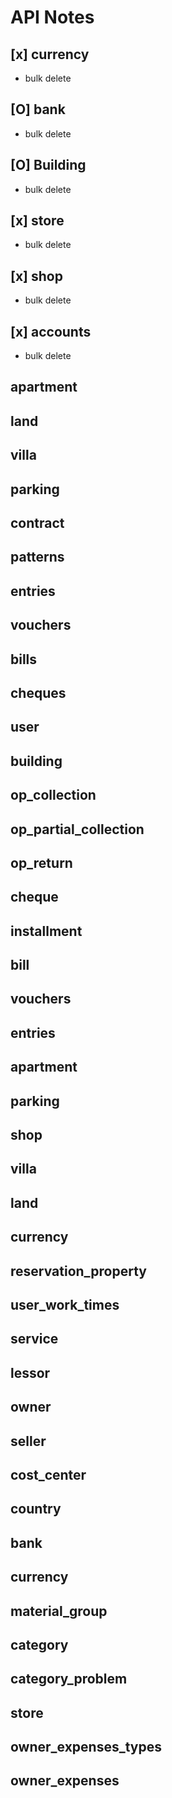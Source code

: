 # API Notes

## [x] currency
- bulk delete
## [O] bank 
- bulk delete
## [O] Building
- bulk delete
## [x] store 
- bulk delete
## [x] shop 
- bulk delete
## [x] accounts 
- bulk delete 


## apartment
## land
## villa
## parking
## contract
## patterns
## entries
## vouchers
## bills
## cheques

## user
## building
## op_collection
## op_partial_collection
## op_return
## cheque
## installment
## bill
## vouchers
## entries
## apartment
## parking
## shop
## villa
## land
## currency
## reservation_property
## user_work_times
## service
## lessor
## owner
## seller
## cost_center
## country
## bank
## currency
## material_group
## category
## category_problem
## store
## owner_expenses_types
## owner_expenses
